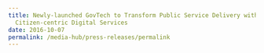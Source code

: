 ```yaml
---
title: Newly-launched GovTech to Transform Public Service Delivery with
  Citizen-centric Digital Services
date: 2016-10-07
permalink: /media-hub/press-releases/permalink
---
```


